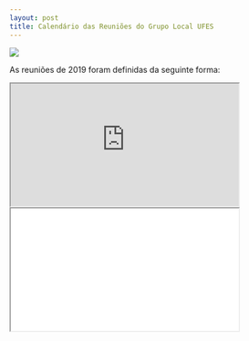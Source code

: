 ```yaml
---
layout: post
title: Calendário das Reuniões do Grupo Local UFES
---
```



<img src="{{ site.baseurl }}/images/calendario-reunioes.jpg" class="fit image">

<p>As reuniões de 2019 foram definidas da seguinte forma:</p>


<iframe width="400" height="215" src="https://professor.borges.net.br/index.php/apps/calendar/embed/3RQWLNLiTfF7GHTe"></iframe>
<iframe width="400" height="215" src="/calendario/"></iframe>
